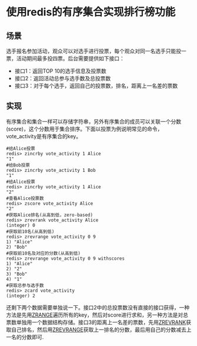 # 使用redis的有序集合实现排行榜功能





## 场景

选手报名参加活动，观众可以对选手进行投票，每个观众对同一名选手只能投一票，活动期间最多投四票。后台需要提供如下接口：

- 接口1：返回TOP 10的选手信息及投票数
- 接口2：返回活动总参与选手数及总投票数
- 接口3：对于每个选手，返回自己的投票数，排名，距离上一名差的票数



## 实现



有序集合和集合一样可以存储字符串，另外有序集合的成员可以关联一个分数(score)，这个分数用于集合排序。下面以投票为例说明常见的命令，vote_activity是有序集合的key。



```shell
#给Alice投票
redis> zincrby vote_activity 1 Alice
"1" 
#给Bob投票
redis> zincrby vote_activity 1 Bob
"1"
#给Alice投票
redis> zincrby vote_activity 1 Alice
"2"
#查看Alice投票数
redis> zscore vote_activity Alice
"2"
#获取Alice排名(从高到低，zero-based)
redis> zrevrank vote_activity Alice
(integer) 0
#获取前10名(从高到低)
redis> zrevrange vote_activity 0 9
1) "Alice"
2) "Bob"
#获取前10名及对应的分数(从高到低)
redis> zrevrange vote_activity 0 9 withscores
1) "Alice"
2) "2"
3) "Bob"
4) "1"
#获取总参与选手数
redis> zcard vote_activity
(integer) 2
```



还剩下两个数据需要单独说一下。接口2中的总投票数没有直接的接口获得，一种方法是先用[ZRANGE](https://link.jianshu.com/?t=https://redis.io/commands/zrange)遍历所有的key，然后对score进行求和，另一种方法是对总票数单独用一个数据结构存储。接口3的距离上一名差的票数，先用[ZREVRANK](https://link.jianshu.com/?t=https://redis.io/commands/zrevrank)获取自己排名，然后用[ZREVRANGE](https://link.jianshu.com/?t=https://redis.io/commands/zrevrange)获取上一排名的分数，最后用自己的分数减去上一名的分数即可.



